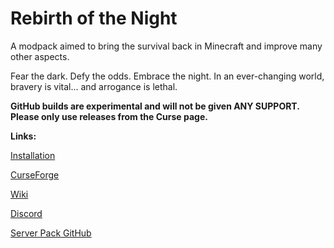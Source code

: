 # Rebirth of the Night
A modpack aimed to bring the survival back in Minecraft and improve many other aspects.

Fear the dark. Defy the odds. Embrace the night. In an ever-changing world, bravery is vital... and arrogance is lethal.

**GitHub builds are experimental and will not be given ANY SUPPORT. Please only use releases from the Curse page.**

**Links:**

[Installation](https://rebirth-of-the-night-mod-pack.fandom.com/wiki/Installation#GitHub_.28default_MC_launcher.29)

[CurseForge](https://www.curseforge.com/minecraft/modpacks/rebirth-of-the-night) 

[Wiki](https://rebirth-of-the-night-mod-pack.fandom.com/wiki/Rebirth_of_the_Night_Mod_Pack_Wiki) 

[Discord](https://discord.gg/VDvJdjR)

[Server Pack GitHub](https://github.com/CalaMariGold/Rebirth-of-the-Night-Server)
